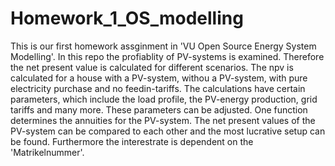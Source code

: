 # Homework_1_OS_modelling
This is our first homework assginment in 'VU Open Source Energy System Modelling'.
In this repo the profiablity of PV-systems is examined. Therefore the net present value is calculated for different scenarios. 
The npv is calculated for a house with a PV-system, withou a PV-system, with pure electricity purchase and no feedin-tariffs.
The calculations have certain parameters, which include the load profile, the PV-energy production, grid tariffs and many more.
These parameters can be adjusted. One function determines the annuities for the PV-system. The net present values of the PV-system can be compared to each other and the most lucrative setup can be found.
Furthermore the interestrate is dependent on the 'Matrikelnummer'.
